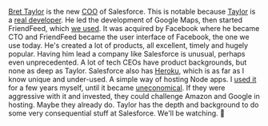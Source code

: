 <a href="https://twitter.com/btaylor">Bret Taylor</a> is the new <a href="https://twitter.com/Benioff/status/1205262855861235713">COO</a> of Salesforce. This is notable because <a href="https://en.wikipedia.org/wiki/Bret_Taylor">Taylor</a> is a <a href="https://twitter.com/davewiner/status/1205509575862083591">real developer</a>. He led the development of Google Maps, then started FriendFeed, which <a href="https://duckduckgo.com/?q=site%3Ascripting.com+FriendFeed&t=h_&ia=web">we used</a>. It was acquired by Facebook where he became CTO and FriendFeed became the user interface of Facebook, the one we use today. He's created a lot of products, all excellent, timely and hugely popular. Having him lead a company like Salesforce is unusual, perhaps even unprecedented. A lot of tech CEOs have product backgrounds, but none as deep as Taylor. Salesforce also has <a href="https://duckduckgo.com/?q=site%3Ascripting.com+heroku&t=h_&ia=web">Heroku</a>, which is as far as I know unique and under-used. A simple way of hosting Node apps. I <a href="https://duckduckgo.com/?q=site%3Ascripting.com+heroku&t=h_&ia=web">used it</a> for a few years myself, until it became <a href="http://scripting.com/2015/05/12/whyIMovedOffHeroku.html">uneconomical</a>. If they were aggressive with it and invested, they could challenge Amazon and Google in hosting. Maybe they already do. Taylor has the depth and background to do some very consequential stuff at Salesforce. We'll be watching. :rocket:

